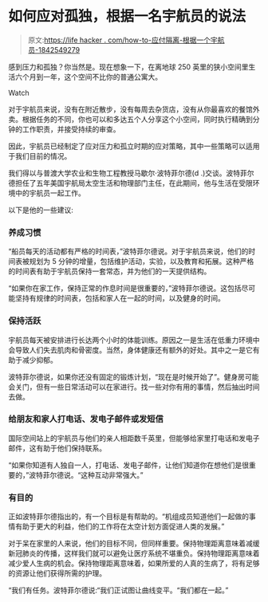 # 如何应对孤独，根据一名宇航员的说法

> 原文:[https://life hacker . com/how-to-应付隔离-根据一个宇航员-1842549279](https://lifehacker.com/how-to-cope-with-isolation-according-to-an-astronaut-1842549279)

感到压力和孤独？你当然是。现在想象一下，在离地球 250 英里的狭小空间里生活六个月到一年，这个空间不比你的普通公寓大。

Watch

对于宇航员来说，没有在附近散步，没有每周去杂货店，没有从你最喜欢的餐馆外卖。根据任务的不同，你也可以和多达五个人分享这个小空间，同时执行精确到分钟的工作职责，并接受持续的审查。

因此，宇航员已经制定了应对压力和孤立时期的应对策略，其中一些策略可以适用于我们目前的情况。

我们得以与普渡大学农业和生物工程教授马歇尔·波特菲尔德(d .)交谈。波特菲尔德担任了五年美国宇航局太空生活和物理部门主任，在此期间，他与生活在受限环境中的宇航员一起工作。

以下是他的一些建议:

### 养成习惯

“船员每天的活动都有严格的时间表，”波特菲尔德说。对于宇航员来说，他们的时间表被规划为 5 分钟的增量，包括维护活动，实验，以及教育和拓展。这种严格的时间表有助于宇航员保持一套常态，并为他们的一天提供结构。

“如果你在家工作，保持正常的作息时间是很重要的，”波特菲尔德说。这包括尽可能坚持有规律的时间表，包括和家人在一起的时间，以及健身的时间。

### 保持活跃

宇航员每天被安排进行长达两个小时的体能训练。原因之一是生活在低重力环境中会导致人们失去肌肉和骨密度。当然，身体健康还有额外的好处。其中之一是它有助于减少抑郁。

波特菲尔德说，如果你还没有固定的锻炼计划，“现在是时候开始了”。健身房可能会关门，但有一些日常活动可以在家进行。找一些对你有用的事情，然后抽出时间去做。

### 给朋友和家人打电话、发电子邮件或发短信

国际空间站上的宇航员与他们的亲人相距数千英里，但能够给家里打电话和发电子邮件，这有助于他们保持联系。

“如果你知道有人独自一人，打电话、发电子邮件，让他们知道你在想他们是很重要的，”波特菲尔德说。“这种互动非常强大。”

### 有目的

正如波特菲尔德指出的，有一个目标是有帮助的。“机组成员知道他们一起做的事情有助于更大的利益，他们的工作将在太空计划方面促进人类的发展。”

对于呆在家里的人来说，他们的目标不同，但同样重要。保持物理距离意味着减缓新冠肺炎的传播，这样我们就可以避免让医疗系统不堪重负。保持物理距离意味着减少爱人生病的机会。保持物理距离意味着，如果所爱的人真的生病了，将有足够的资源让他们获得所需的护理。

“我们有任务。波特菲尔德说:“我们正试图让曲线变平。“我们都在一起。”